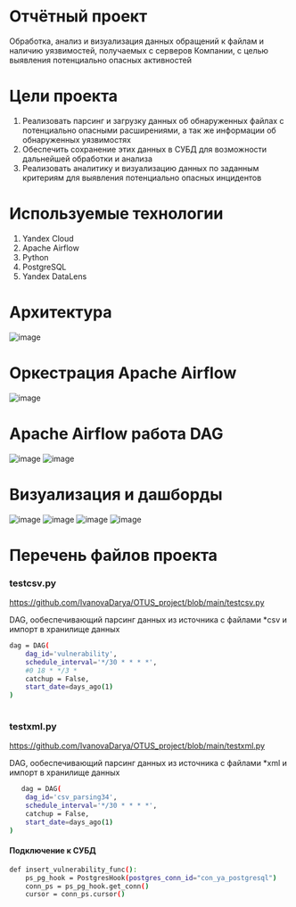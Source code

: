 # Отчётный проект
Обработка, анализ и визуализация данных обращений к файлам и наличию уязвимостей, получаемых с серверов Компании, с целью выявления потенциально опасных активностей


# Цели проекта
1. Реализовать парсинг и загрузку данных об обнаруженных файлах с потенциально опасными расширениями, а так же информации об обнаруженных уязвимостях
2. Обеспечить сохранение этих данных в СУБД для возможности дальнейшей обработки и анализа
3. Реализовать аналитику и визуализацию данных по заданным критериям для выявления потенциально опасных инцидентов

# Используемые технологии
1. Yandex Cloud
2. Apache Airflow
3. Python
4. PostgreSQL
5. Yandex DataLens


# Архитектура
![image](https://user-images.githubusercontent.com/67660495/201094914-725d2de1-3452-4eba-b649-7cfb7cdec20b.png)

# Оркестрация Apache Airflow
![image](https://user-images.githubusercontent.com/67660495/201095475-18c6ff6a-b38b-43aa-aa05-3ac078f9fcfb.png)

# Apache Airflow работа DAG
![image](https://user-images.githubusercontent.com/67660495/201095560-ac9d97c9-73e7-4f9a-a081-6503294aaa90.png)
![image](https://user-images.githubusercontent.com/67660495/201095589-a497abef-12c9-4731-985d-7fc0c46e8e64.png)

# Визуализация и дашборды
![image](https://user-images.githubusercontent.com/67660495/201095653-252ef8d7-09f3-463c-8a18-239085a76046.png)
![image](https://user-images.githubusercontent.com/67660495/201095670-7af6cb70-abf2-45e6-b43e-eeabdac7d252.png)
![image](https://user-images.githubusercontent.com/67660495/201095689-44f953b5-d0a3-4946-a589-adfba6adfc9b.png)
![image](https://user-images.githubusercontent.com/67660495/201095723-740f0e4d-6851-44f4-8a9f-0ef2b8be2ff9.png)

# Перечень файлов проекта


### testcsv.py
https://github.com/IvanovaDarya/OTUS_project/blob/main/testcsv.py

DAG, ообеспечивающий парсинг данных из источника с файлами *csv  и импорт в хранилище данных

```bash
dag = DAG(
    dag_id='vulnerability',
    schedule_interval='*/30 * * * *',
    #0 18 * */3 *
    catchup = False,
    start_date=days_ago(1)
)
    
```

### testxml.py

https://github.com/IvanovaDarya/OTUS_project/blob/main/testxml.py

DAG, ообеспечивающий парсинг данных из источника с файлами  *xml и импорт в хранилище данных

```bash
   dag = DAG(
    dag_id='csv_parsing34',
    schedule_interval='*/30 * * * *',
    catchup = False,
    start_date=days_ago(1)
)
```

#### Подключение к СУБД

```bash
def insert_vulnerability_func():
    ps_pg_hook = PostgresHook(postgres_conn_id="con_ya_postgresql")
    conn_ps = ps_pg_hook.get_conn()
    cursor = conn_ps.cursor()
